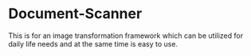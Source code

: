 # Document-Scanner
This is for an image transformation framework which can be utilized for daily life needs and at the same time is easy to use.

